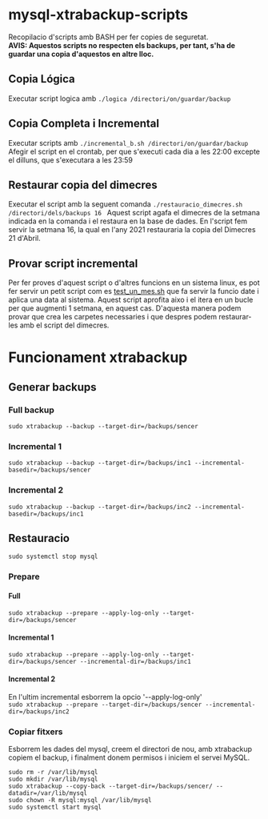 # mysql-xtrabackup-scripts
Recopilacio d'scripts amb BASH per fer copies de seguretat.<br>
**AVIS: Aquestos scripts no respecten els backups, per tant, s'ha de guardar una copia d'aquestos en altre lloc.**
## Copia Lógica
Executar script logica amb ```./logica /directori/on/guardar/backup```

## Copia Completa i Incremental
Executar scripts amb ```./incremental_b.sh /directori/on/guardar/backup```
Afegir el script en el crontab, per que s'executi cada dia a les 22:00 excepte el dilluns, que s'executara a les 23:59

## Restaurar copia del dimecres
Executar el script amb la seguent comanda ```./restauracio_dimecres.sh /directori/dels/backups 16 ```
Aquest script agafa el dimecres de la setmana indicada en la comanda i el restaura en la base de dades. En l'script fem servir la setmana 16, la qual en l'any 2021 restauraria la copia del Dimecres 21 d'Abril.

## Provar script incremental
Per fer proves d'aquest script o d'altres funcions en un sistema linux, es pot fer servir un petit script com es [test_un_mes.sh](./test_un_mes.sh) que fa servir la funcio date i aplica una data al sistema. Aquest script aprofita aixo i el itera en un bucle per que augmenti 1 setmana, en aquest cas. D'aquesta manera podem provar que crea les carpetes necessaries i que despres podem restaurar-les amb el script del dimecres.

# Funcionament xtrabackup
## Generar backups
### Full backup
```sudo xtrabackup --backup --target-dir=/backups/sencer```
### Incremental 1
```sudo xtrabackup --backup --target-dir=/backups/inc1 --incremental-basedir=/backups/sencer```

### Incremental 2
```sudo xtrabackup --backup --target-dir=/backups/inc2 --incremental-basedir=/backups/inc1```


## Restauracio
```sudo systemctl stop mysql```

### Prepare
#### Full
```sudo xtrabackup --prepare --apply-log-only --target-dir=/backups/sencer```

#### Incremental 1
```sudo xtrabackup --prepare --apply-log-only --target-dir=/backups/sencer --incremental-dir=/backups/inc1```

#### Incremental 2
En l'ultim incremental esborrem la opcio '--apply-log-only'<br>
```sudo xtrabackup --prepare --target-dir=/backups/sencer --incremental-dir=/backups/inc2```


### Copiar fitxers
Esborrem les dades del mysql, creem el directori de nou, amb xtrabackup copiem el backup, i finalment donem permisos i iniciem el servei MySQL.
```
sudo rm -r /var/lib/mysql
sudo mkdir /var/lib/mysql
sudo xtrabackup --copy-back --target-dir=/backups/sencer/ --datadir=/var/lib/mysql
sudo chown -R mysql:mysql /var/lib/mysql
sudo systemctl start mysql
```

